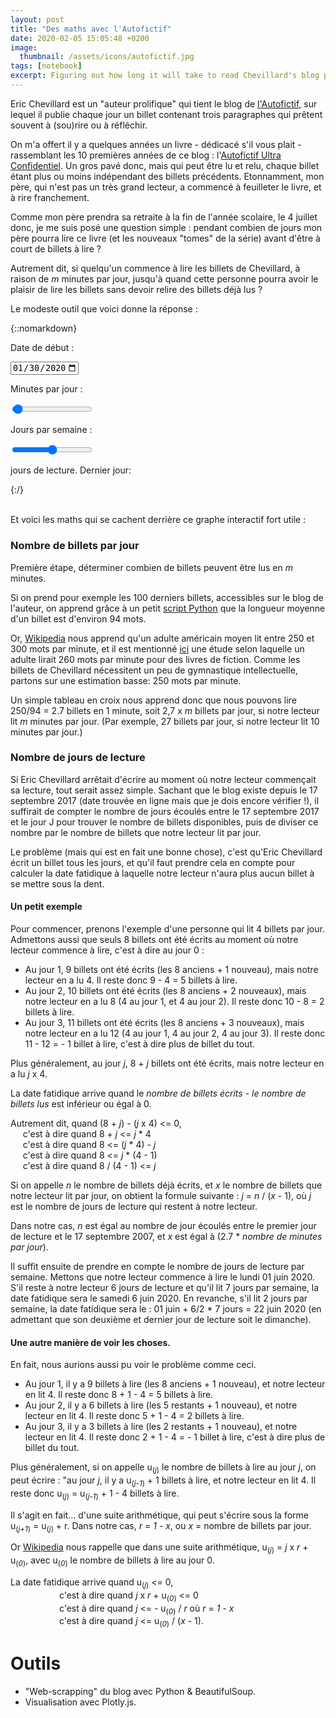```yaml
---
layout: post
title: "Des maths avec l'Autofictif"
date: 2020-02-05 15:05:48 +0200
image: 
  thumbnail: /assets/icons/autofictif.jpg
tags: [notebook]
excerpt: Figuring out how long it will take to read Chevillard's blog posts (in French).
---
```


Eric Chevillard est un "auteur prolifique" qui tient le blog de [l'Autofictif](http://autofictif.blogspot.com/), sur lequel il publie chaque jour un billet contenant trois paragraphes qui prêtent souvent à (sou)rire ou à réfléchir.

On m'a offert il y a quelques années un livre - dédicacé s'il vous plait - rassemblant les 10 premières années de ce blog : l'[Autofictif Ultra Confidentiel](https://www.arbre-vengeur.fr/?p=4647). Un gros pavé donc, mais qui peut être lu et relu, chaque billet étant plus ou moins indépendant des billets précédents. Etonnamment, mon père, qui n'est pas un très grand lecteur, a commencé à feuilleter le livre, et à rire franchement. 

Comme mon père prendra sa retraite à la fin de l'année scolaire, le 4 juillet donc, je me suis posé une question simple : pendant combien de jours mon père pourra lire ce livre (et les nouveaux "tomes" de la série) avant d'être à court de billets à lire ? 

Autrement dit, si quelqu'un commence à lire les billets de Chevillard, à raison de *m* minutes par jour, jusqu'à quand cette personne pourra avoir le plaisir de lire les billets sans devoir relire des billets déjà lus ?

Le modeste outil que voici donne la réponse :

<div class="container" id="dataviz">

{::nomarkdown}
    <link rel="stylesheet" href="/assets/notebooks/autofictif/style.css">
      <div id="menu" class="menu" align="left">
    <div class = "menu-item" id="menu-date">
        <p>Date de début : </p>
        <input type="date" name="startDate" id="date_picker" value="2020-01-30" min="2020-01-30"
            max="2050-01-30"/>
    </div>
    <div class="menu-item" id="menu-minute">
        <p>Minutes par jour : <span id="output_minute"></span></p>
        <input type="range" name="minutes" min="5" max="300" class="slider" id="slider_minute" value="10" step="5">
    </div>
    <div class="menu-item" id="menu-day">
        <p>Jours par semaine : <span id="output_day"></span></p>
        <input type="range" name="day" min="1" max="7" class="slider" id="slider_day">
    </div>
  </div>

  <div id="output" class="output">
    <p><span id="output_result_day"></span> jours de lecture.
    Dernier jour: <span id="output_result_date"></span></p>
    <div id="plot"></div>
  </div>
{:/}
</div>




<script src="https://d3js.org/d3.v5.min.js"></script>
<script src="https://cdn.plot.ly/plotly-latest.min.js"></script>
<script src="{{ base.url | prepend: site.url }}/assets/notebooks/autofictif/render.js"></script>

<br/>

Et voici les maths qui se cachent derrière ce graphe interactif fort utile :

### Nombre de billets par jour

Première étape, déterminer combien de billets peuvent être lus en *m* minutes.

Si on prend pour exemple les 100 derniers billets, accessibles sur le blog de l'auteur, on apprend grâce à un petit [script Python](https://github.com/julieducasse/julieducasse.github.io/blob/master/assets/notebooks/autofictif/getEntries.py) que la longueur moyenne d'un billet est d'environ 94 mots.

Or, [Wikipedia](https://fr.wikipedia.org/wiki/Mot_par_minute) nous apprend qu'un adulte américain moyen lit entre 250 et 300 mots par minute, et il est mentionné [ici](https://www.actualitte.com/article/monde-edition/vous-lisez-probablement-moins-vite-que-ce-que-vous-croyez/95472) une étude selon laquelle un adulte lirait 260 mots par minute pour des livres de fiction. Comme les billets de Chevillard nécessitent un peu de gymnastique intellectuelle, partons sur une estimation basse: 250 mots par minute.

Un simple tableau en croix nous apprend donc que nous pouvons lire 250/94 = 2.7 billets en 1 minute, soit 2,7 x *m* billets par jour, si notre lecteur lit *m* minutes par jour. (Par exemple, 27 billets par jour, si notre lecteur lit 10 minutes par jour.)

### Nombre de jours de lecture

Si Eric Chevillard arrêtait d'écrire au moment où notre lecteur commençait sa lecture, tout serait assez simple. Sachant que le blog existe depuis le 17 septembre 2017 (date trouvée en ligne mais que je dois encore vérifier !), il suffirait de compter le nombre de jours écoulés entre le 17 septembre 2017 et le jour J pour trouver le nombre de billets disponibles, puis de diviser ce nombre par le nombre de billets que notre lecteur lit par jour. 

Le problème (mais qui est en fait une bonne chose), c'est qu'Eric Chevillard écrit un billet tous les jours, et qu'il faut prendre cela en compte pour calculer la date fatidique à laquelle notre lecteur n'aura plus aucun billet à se mettre sous la dent.

#### Un petit exemple

Pour commencer, prenons l'exemple d'une personne qui lit 4 billets par jour. Admettons aussi que seuls 8 billets ont été écrits au moment où notre lecteur commence à lire, c'est à dire au jour 0 : 

* Au jour 1, 9 billets ont été écrits (les 8 anciens + 1 nouveau), mais notre lecteur en a lu 4. Il reste donc 9 - 4 = 5 billets à lire.
* Au jour 2, 10 billets ont été écrits (les 8 anciens + 2 nouveaux), mais notre lecteur en a lu 8 (4 au jour 1, et 4 au jour 2). Il reste donc 10 - 8 = 2 billets à lire. 
* Au jour 3, 11 billets ont été écrits (les 8 anciens + 3 nouveaux), mais notre lecteur en a lu 12 (4 au jour 1, 4 au jour 2, 4 au jour 3). Il reste donc 11 - 12 = - 1 billet à lire, c'est à dire plus de billet du tout.

Plus généralement, au jour *j*, 8 + *j* billets ont été écrits, mais notre lecteur en a lu *j* x 4.

La date fatidique arrive quand le *nombre de billets écrits* - *le nombre de billets lus* est inférieur ou égal à 0.

Autrement dit, quand (8 + *j*) - (*j* x 4) <= 0,  
&nbsp;&nbsp;&nbsp;&nbsp; c'est à dire quand 8 + *j* <= *j* * 4  
&nbsp;&nbsp;&nbsp;&nbsp; c'est à dire quand 8 <= (*j* * 4) - *j*  
&nbsp;&nbsp;&nbsp;&nbsp; c'est à dire quand 8 <= *j* * (4 - 1)  
&nbsp;&nbsp;&nbsp;&nbsp; c'est à dire quand 8 / (4 - 1) <= *j*  

Si on appelle *n* le nombre de billets déjà écrits, et *x* le nombre de billets que notre lecteur lit par jour, on obtient la formule suivante : *j*  = *n* / (*x* - 1), où *j* est le nombre de jours de lecture qui restent à notre lecteur.

Dans notre cas, *n* est égal au nombre de jour écoulés entre le premier jour de lecture et le 17 septembre 2007, et *x* est égal à (2.7 * *nombre de minutes par jour*).

Il suffit ensuite de prendre en compte le nombre de jours de lecture par semaine. Mettons que notre lecteur commence à lire le lundi 01 juin 2020. S'il reste à notre lecteur 6 jours de lecture et qu'il lit 7 jours par semaine, la date fatidique sera le samedi 6 juin 2020. En revanche, s'il lit 2 jours par semaine, la date fatidique sera le : 01 juin + 6/2 * 7 jours = 22 juin 2020 (en admettant que son deuxième et dernier jour de lecture soit le dimanche).

#### Une autre manière de voir les choses.

En fait, nous aurions aussi pu voir le problème comme ceci.

* Au jour 1, il y a 9 billets à lire (les 8 anciens + 1 nouveau), et notre lecteur en lit 4. Il reste donc 8 + 1 - 4 = 5 billets à lire. 
* Au jour 2, il y a 6 billets à lire (les 5 restants + 1 nouveau), et notre lecteur en lit 4. Il reste donc 5 + 1 - 4 = 2 billets à lire. 
* Au jour 3, il y a 3 billets à lire (les 2 restants + 1 nouveau), et notre lecteur en lit 4. Il reste donc 2 + 1 - 4 = - 1 billet à lire, c'est à dire plus de billet du tout.

Plus généralement, si on appelle u<sub>(*j*)</sub> le nombre de billets à lire au jour *j*, on peut écrire : "au jour *j*, il y a u<sub>(*j-1*)</sub> + 1 billets à lire, et notre lecteur en lit 4. Il reste donc u<sub>(*j*)</sub> = u<sub>(*j-1*)</sub> + 1 - 4 billets à lire. 

Il s'agit en fait... d'une suite arithmétique, qui peut s'écrire sous la forme u<sub>(*j+1*)</sub> = u<sub>(*j*)</sub> + r. Dans notre cas, *r* = *1 - x*, ou *x* = nombre de billets par jour. 

Or [Wikipedia](https://fr.wikipedia.org/wiki/Suite_arithm%C3%A9tique) nous rappelle que dans une suite arithmétique, u<sub>(*j*)</sub> = *j* x *r* + u<sub>(*0*)</sub>, avec u<sub>(*0*)</sub> le nombre de billets à lire au jour 0.

La date fatidique arrive quand u<sub>(*j*)</sub> <= 0,   
&emsp;&emsp;&emsp;&emsp;&emsp;&nbsp; c'est à dire quand *j* x *r* + u<sub>(*0*)</sub> <= 0  
&emsp;&emsp;&emsp;&emsp;&emsp;&nbsp; c'est à dire quand *j* <= - u<sub>(*0*)</sub> / *r* où *r* = *1 - x*  
&emsp;&emsp;&emsp;&emsp;&emsp;&nbsp; c'est à dire quand *j* <= u<sub>(*0*)</sub> / (*x* - 1).


# Outils  
* "Web-scrapping" du blog avec Python & BeautifulSoup.  
* Visualisation avec Plotly.js.  